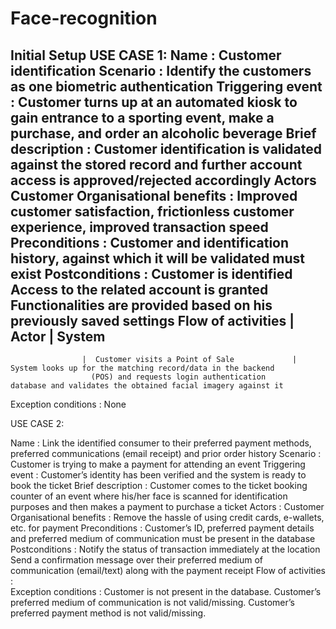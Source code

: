 # Face-recognition
Initial Setup
USE CASE 1:
Name :	Customer identification
Scenario :	Identify the customers as one biometric authentication
Triggering event : 	Customer turns up at an automated kiosk to gain entrance to a sporting event, make a purchase, and order an alcoholic beverage
Brief description :	Customer identification is validated against the stored record and further account access is approved/rejected accordingly
Actors	Customer
Organisational benefits :	Improved customer satisfaction, frictionless customer experience, improved transaction speed
Preconditions :	Customer and identification history, against which it will be validated must exist
Postconditions :	Customer is identified
                  Access to the related account is granted
                  Functionalities are provided based on his previously saved settings
Flow of activities |	          Actor              |                   	                  System
-------------------------------------------------------------------------------------------------------------
                    |  Customer visits a Point of Sale             |      System looks up for the matching record/data in the backend
                      (POS) and requests login authentication           database and validates the obtained facial imagery against it
                       

Exception conditions : 	None


USE CASE 2:

Name :	Link the identified consumer to their preferred payment methods, preferred communications (email receipt) and prior order history
Scenario :	Customer is trying to make a payment for attending an event
Triggering event :	Customer’s identity has been verified and the system is ready to book the ticket
Brief description :	Customer comes to the ticket booking counter of an event where his/her face is scanned for identification purposes and then makes a payment to purchase a ticket
Actors :	Customer
Organisational benefits :	Remove the hassle of using credit cards, e-wallets, etc. for payment
Preconditions :	Customer’s ID, preferred payment details and preferred medium of communication must be present in the database
Postconditions :	Notify the status of transaction immediately at the location
Send a confirmation message over their preferred medium of communication (email/text) along with the payment receipt
Flow of activities : 	 
Exception conditions :	Customer is not present in the database.
                        Customer’s preferred medium of communication is not valid/missing.
                        Customer’s preferred payment method is not valid/missing.

